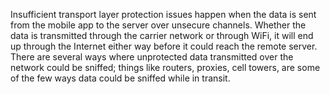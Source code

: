 
Insufficient transport layer protection issues happen when the data is
sent from the mobile app to the server over unsecure channels. Whether
the data is transmitted through the carrier network or through WiFi, it
will end up through the Internet either way before it could reach the
remote server. There are several ways where unprotected data transmitted
over the network could be sniffed; things like routers, proxies, cell
towers, are some of the few ways data could be sniffed while in transit.
